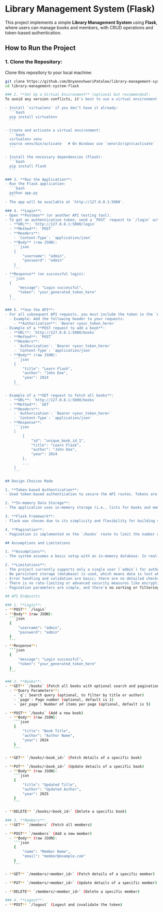 # Library Management System (Flask)

This project implements a simple **Library Management System** using **Flask**, where users can manage books and members, with CRUD operations and token-based authentication.

## How to Run the Project

### 1. **Clone the Repository**:
   Clone this repository to your local machine:
   ```bash
   git clone https://github.com/DnyaneshwariPatalee/library-management-system-flask.git
   cd library-management-system-flask

### 2. **Set Up a Virtual Environment** (optional but recommended):
   To avoid any version conflicts, it's best to use a virtual environment.

   - Install `virtualenv` if you don’t have it already:
     ```bash
     pip install virtualenv
     ```

   - Create and activate a virtual environment:
     ```bash
     virtualenv venv
     source venv/bin/activate   # On Windows use `venv\Scripts\activate`
     ```

   - Install the necessary dependencies (Flask):
     ```bash
     pip install Flask
     ```

### 3. **Run the Application**:
   - Run the Flask application:
     ```bash
     python app.py
     ```
   - The app will be available at `http://127.0.0.1:5000`.

### 4. **Login**:
   - Open **Postman** (or another API testing tool).
   - To get an authentication token, send a `POST` request to `/login` with the following details:
     - **URL**: `http://127.0.0.1:5000/login`
     - **Method**: `POST`
     - **Headers**:
       - `Content-Type`: `application/json`
     - **Body** (raw JSON):
       ```json
       {
           "username": "admin",
           "password": "admin"
       }
       ```
   - **Response** (on successful login):
     ```json
     {
         "message": "Login successful",
         "token": "your_generated_token_here"
     }
     ```

### 5. **Use the API**:
   - For all subsequent API requests, you must include the token in the `Authorization` header.
     - Example: Add the following header to your requests:
       - **Authorization**: `Bearer <your_token_here>`
   - Example of a **POST request to add a book**:
     - **URL**: `http://127.0.0.1:5000/books`
     - **Method**: `POST`
     - **Headers**:
       - `Authorization`: `Bearer <your_token_here>`
       - `Content-Type`: `application/json`
     - **Body** (raw JSON):
       ```json
       {
           "title": "Learn Flask",
           "author": "John Doe",
           "year": 2024
       }
       ```

   - Example of a **GET request to fetch all books**:
     - **URL**: `http://127.0.0.1:5000/books`
     - **Method**: `GET`
     - **Headers**:
       - `Authorization`: `Bearer <your_token_here>`
       - `Content-Type`: `application/json`
     - **Response**:
       ```json
       [
           {
               "id": "unique_book_id_1",
               "title": "Learn Flask",
               "author": "John Doe",
               "year": 2024
           },
           ...
       ]
       ```

## Design Choices Made

1. **Token-based Authentication**: 
   - Used token-based authentication to secure the API routes. Tokens are generated upon successful login and required for accessing protected routes.
   
2. **In-memory Data Storage**:
   - The application uses in-memory storage (i.e., lists for books and members) for simplicity. In a production environment, you would typically use a database like MySQL, PostgreSQL, or MongoDB.

3. **Flask Framework**:
   - Flask was chosen due to its simplicity and flexibility for building small and lightweight APIs.

4. **Pagination**:
   - Pagination is implemented on the `/books` route to limit the number of books returned in one response, reducing load and improving performance.

## Assumptions and Limitations

1. **Assumptions**:
   - The system assumes a basic setup with an in-memory database. In real-world applications, a persistent database is necessary.
   
2. **Limitations**:
   - The project currently supports only a single user (`admin`) for authentication.
   - No persistent storage (database) is used, which means data is lost when the server is restarted.
   - Error handling and validation are basic; there are no detailed checks for malformed input.
   - There is no rate-limiting or advanced security measures like encryption.
   - Pagination parameters are simple, and there's no sorting or filtering by advanced fields such as `year`.

## API Endpoints

### 1. **Login**:
   - **POST** `/login`
   - **Body** (raw JSON):
     ```json
     {
         "username": "admin",
         "password": "admin"
     }
     ```
   - **Response**:
     ```json
     {
         "message": "Login successful",
         "token": "your_generated_token_here"
     }
     ```

### 2. **Books**:
   - **GET** `/books` (Fetch all books with optional search and pagination)
     - **Query Parameters**:
       - `q`: Search query (optional, to filter by title or author)
       - `page`: Page number (optional, default is 1)
       - `per_page`: Number of items per page (optional, default is 5)
   
   - **POST** `/books` (Add a new book)
     - **Body** (raw JSON):
       ```json
       {
           "title": "Book Title",
           "author": "Author Name",
           "year": 2024
       }
       ```
   
   - **GET** `/books/<book_id>` (Fetch details of a specific book)
   
   - **PUT** `/books/<book_id>` (Update details of a specific book)
     - **Body** (raw JSON):
       ```json
       {
           "title": "Updated Title",
           "author": "Updated Author",
           "year": 2025
       }
       ```
   
   - **DELETE** `/books/<book_id>` (Delete a specific book)

### 3. **Members**:
   - **GET** `/members` (Fetch all members)
   
   - **POST** `/members` (Add a new member)
     - **Body** (raw JSON):
       ```json
       {
           "name": "Member Name",
           "email": "member@example.com"
       }
       ```
   
   - **GET** `/members/<member_id>` (Fetch details of a specific member)
   
   - **PUT** `/members/<member_id>` (Update details of a specific member)
   
   - **DELETE** `/members/<member_id>` (Delete a specific member)

### 4. **Logout**:
   - **POST** `/logout` (Logout and invalidate the token)
